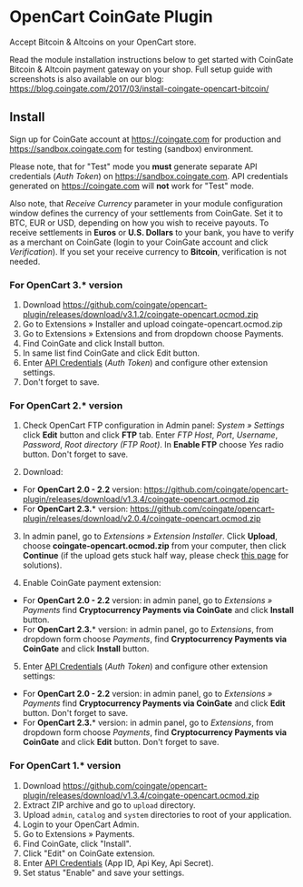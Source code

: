 # OpenCart CoinGate Plugin

Accept Bitcoin & Altcoins on your OpenCart store.

Read the module installation instructions below to get started with CoinGate Bitcoin & Altcoin payment gateway on your shop.
Full setup guide with screenshots is also available on our blog: <https://blog.coingate.com/2017/03/install-coingate-opencart-bitcoin/>


## Install

Sign up for CoinGate account at <https://coingate.com> for production and <https://sandbox.coingate.com> for testing (sandbox) environment.

Please note, that for "Test" mode you **must** generate separate API credentials (*Auth Token*) on <https://sandbox.coingate.com>. API credentials generated on <https://coingate.com> will **not** work for "Test" mode.

Also note, that *Receive Currency* parameter in your module configuration window defines the currency of your settlements from CoinGate. Set it to BTC, EUR or USD, depending on how you wish to receive payouts. To receive settlements in **Euros** or **U.S. Dollars** to your bank, you have to verify as a merchant on CoinGate (login to your CoinGate account and click *Verification*). If you set your receive currency to **Bitcoin**, verification is not needed.

### For OpenCart 3.* version

1. Download <https://github.com/coingate/opencart-plugin/releases/download/v3.1.2/coingate-opencart.ocmod.zip>
2. Go to Extensions » Installer and upload coingate-opencart.ocmod.zip
3. Go to Extensions » Extensions and from dropdown choose Payments.
4. Find CoinGate and click Install button.
5. In same list find CoinGate and click Edit button.
6. Enter [API Credentials](https://support.coingate.com/en/42/how-can-i-create-coingate-api-credentials) (*Auth Token*) and configure other extension settings.
7. Don't forget to save.

### For OpenCart 2.* version

1. Check OpenCart FTP configuration in Admin panel: *System » Settings* click **Edit** button and click **FTP** tab. Enter *FTP Host*, *Port*, *Username*, *Password*, *Root directory (FTP Root)*. In **Enable FTP** choose *Yes* radio button. Don't forget to save.

2. Download:
  * For **OpenCart 2.0 - 2.2** version: <https://github.com/coingate/opencart-plugin/releases/download/v1.3.4/coingate-opencart.ocmod.zip>
  * For **OpenCart 2.3.*** version: <https://github.com/coingate/opencart-plugin/releases/download/v2.0.4/coingate-opencart.ocmod.zip>

3. In admin panel, go to *Extensions » Extension Installer*. Click **Upload**, choose **coingate-opencart.ocmod.zip** from your computer, then click **Continue** (if the upload gets stuck half way, please check [this page](http://www.opencart.com/index.php?route=extension/extension/info&extension_id=18892) for solutions).

4. Enable CoinGate payment extension:
 * For **OpenCart 2.0 - 2.2** version: in admin panel, go to *Extensions » Payments* find **Cryptocurrency Payments via CoinGate** and click **Install** button.
 * For **OpenCart 2.3.*** version: in admin panel, go to *Extensions*, from dropdown form choose *Payments*, find **Cryptocurrency Payments via CoinGate** and click **Install** button.

5. Enter [API Credentials](http://support.coingate.com/knowledge_base/topics/how-can-i-create-coingate-api-credentials) (*Auth Token*) and configure other extension settings:
  * For **OpenCart 2.0 - 2.2** version: in admin panel, go to *Extensions » Payments* find **Cryptocurrency Payments via CoinGate** and click **Edit** button. Don't forget to save.
  * For **OpenCart 2.3.*** version: in admin panel, go to *Extensions*, from dropdown form choose *Payments*, find **Cryptocurrency Payments via CoinGate** and click **Edit** button. Don't forget to save.


### For OpenCart 1.* version

1. Download <https://github.com/coingate/opencart-plugin/releases/download/v1.3.4/coingate-opencart.ocmod.zip>
2. Extract ZIP archive and go to `upload` directory.
3. Upload `admin`, `catalog` and `system` directories to root of your application.
4. Login to your OpenCart Admin.
5. Go to Extensions » Payments.
6. Find CoinGate, click "Install".
7. Click "Edit" on CoinGate extension.
8. Enter [API Credentials](http://support.coingate.com/knowledge_base/topics/how-can-i-create-coingate-api-credentials) (App ID, Api Key, Api Secret).
9. Set status "Enable" and save your settings.
